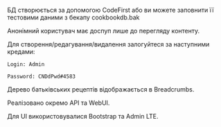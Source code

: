 ﻿БД створюється за допомогою CodeFirst або ви можете заповнити її тестовими даними з бекапу cookbookdb.bak

Анонімний користувач має доспуп лише до перегляду контенту. 

Для створення/редагування/видалення залогуйтеся за наступними кредами:

```
Login: Admin

Password: CNDdPwd#4583
```
Дерево батьківських рецептів відображається в Breadcrumbs.

Реалізовано окремо API та WebUI. 

Для UI використовувалися Bootstrap та Admin LTE.

